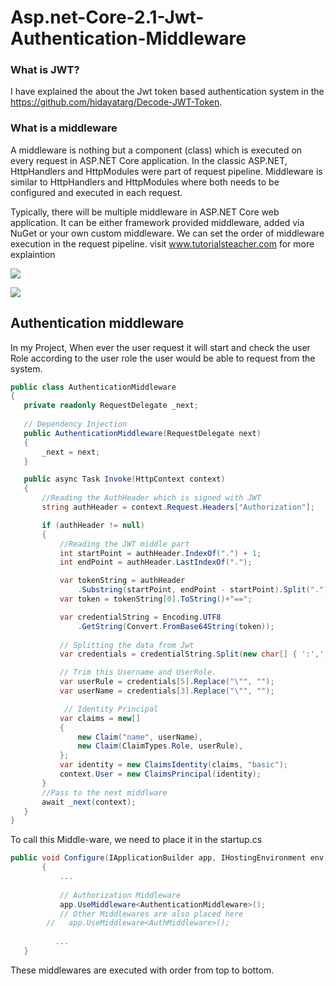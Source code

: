 # Asp.net-Core-2.1-Jwt-Authentication-Middleware

### What is JWT?
I have explained the about the Jwt token based authentication system in the https://github.com/hidayatarg/Decode-JWT-Token.

### What is a middleware

A middleware is nothing but a component (class) which is executed on every request in ASP.NET Core application. In the classic ASP.NET, HttpHandlers and HttpModules were part of request pipeline. Middleware is similar to HttpHandlers and HttpModules where both needs to be configured and executed in each request.

Typically, there will be multiple middleware in ASP.NET Core web application. It can be either framework provided middleware, added via NuGet or your own custom middleware. We can set the order of middleware execution in the request pipeline. visit www.tutorialsteacher.com for more explaintion

![](http://www.tutorialsteacher.com/Content/images/core/middleware-1.png)

![](http://www.tutorialsteacher.com/Content/images/core/request-processing.png)

## Authentication middleware
In my Project, When ever the user request it will start and check the user Role according to the user role the user would be able to request from the system. 
```csharp
public class AuthenticationMiddleware
{
   private readonly RequestDelegate _next;
   
   // Dependency Injection
   public AuthenticationMiddleware(RequestDelegate next)
   {
       _next = next;
   }

   public async Task Invoke(HttpContext context)
   {
	   //Reading the AuthHeader which is signed with JWT
       string authHeader = context.Request.Headers["Authorization"];

       if (authHeader != null)
       {   
	       //Reading the JWT middle part           
           int startPoint = authHeader.IndexOf(".") + 1;               
           int endPoint = authHeader.LastIndexOf(".");

           var tokenString = authHeader
	           .Substring(startPoint, endPoint - startPoint).Split(".");
           var token = tokenString[0].ToString()+"==";

           var credentialString = Encoding.UTF8
               .GetString(Convert.FromBase64String(token));
        
           // Splitting the data from Jwt
           var credentials = credentialString.Split(new char[] { ':',',' });

           // Trim this Username and UserRole.
           var userRule = credentials[5].Replace("\"", ""); 
           var userName = credentials[3].Replace("\"", "");

            // Identity Principal
           var claims = new[]
           {
               new Claim("name", userName),
               new Claim(ClaimTypes.Role, userRule),
           };
           var identity = new ClaimsIdentity(claims, "basic");
           context.User = new ClaimsPrincipal(identity);
       }
       //Pass to the next middlware
       await _next(context);
   } 
}
```
To call this Middle-ware, we need to place it in the startup.cs
```csharp
public void Configure(IApplicationBuilder app, IHostingEnvironment env)
       {
           ...
 
           // Authorization Middleware
           app.UseMiddleware<AuthenticationMiddleware>();
	       // Other Middlewares are also placed here 
        //   app.UseMiddleware<AuthMiddleware>();
	      
	      ...
   }
```
These middlewares are executed with order from top to bottom.
